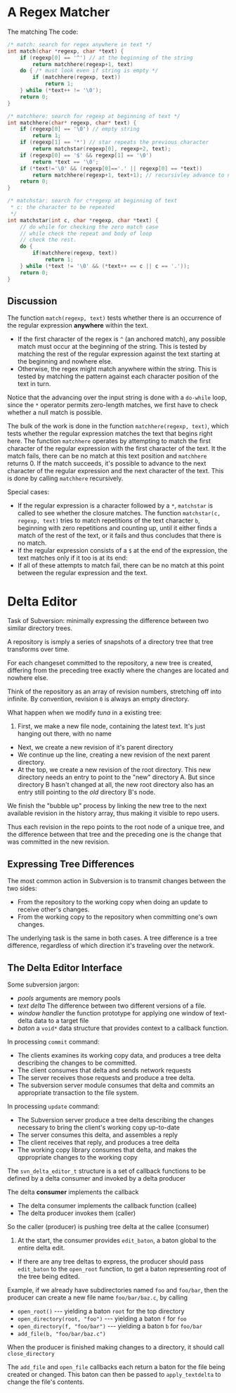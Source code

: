 # A Regex Matcher
The matching The code:

```c
/* match: search for regex anywhere in text */
int match(char *regexp, char *text) {
    if (regexp[0] == '^') // at the beginning of the string
        return matchhere(regexp+1, text)
    do { /* must look even if string is empty */
        if (matchhere(regexp, text))
            return 1;
    } while (*text++ != '\0');
    return 0;
}

/* matchhere: search for regexp at beginning of text */
int matchhere(char* regexp, char* text) {
    if (regexp[0] == '\0') // empty string
        return 1;
    if (regexp[1] == '*') // star repeats the previous character
        return matchstar(regexp[0], regexp+2, text);
    if (regexp[0] == '$' && regexp[1] == '\0')
        return *text == '\0';
    if (*text!='\0' && (regexp[0]=='.' || regexp[0] == *text))
        return matchhere(regexp+1, text+1); // recursivley advance to next
    return 0;
}

/* matchstar: search for c*regexp at beginning of text 
 * c: the character to be repeated
 */
int matchstar(int c, char *regexp, char *text) {
    // do while for checking the zero match case
    // while check the repeat and body of loop 
    // check the rest.
    do {
        if(matchhere(regexp, text)) 
            return 1;
    } while (*text != '\0' && (*text++ == c || c == '.'));
    return 0;
}
```

## Discussion
The function `match(regexp, text)` tests whether there is an occurrence of
the regular expression **anywhere** within the text.

* If the first character of the regex is `^` (an anchored match), any
  possible match must occur at the beginning of the string. This is tested
  by matching the rest of the regular expression against the text starting
  at the beginning and nowhere else.
* Otherwise, the regex might match anywhere within the string. This is
  tested by matching the pattern against each character position of the
  text in turn. 

Notice that the advancing over the input string is done with a
`do-while` loop, since the `*` operator permits zero-length matches, we
first have to check whether a null match is possible.

The bulk of the work is done in the function `matchhere(regexp, text)`,
which tests whether the regular expression matches the text that begins
right here. The function `matchhere` operates by attempting to match the
first character of the regular expression with the first character of the
text. It the match fails, there can be no match at this text position and
`matchhere` returns 0. If the match succeeds, it's possible to advance to
the next character of the regular expression and the next character of the
text. This is done by calling `matchhere` recursively.

Special cases:

* If the regular expression is a character followed by a `*`, `matchstar`
  is called to see whether the closure matches. The function `matchstar(c,
  regexp, text)` tries to match repetitions of the text character `b`,
  beginning with zero repetitions and counting up, until it either finds a
  match of the rest of the text, or it fails and thus concludes that there
  is no match.
* If the regular expression consists of a `$` at the end of the
  expression, the text matches only if it too is at its end:
* If all of these attempts to match fail, there can be no match at this
  point between the regular expression and the text.


# Delta Editor
Task of Subversion: minimally expressing the difference between two
similar directory trees.

A repository is ismply a series of snapshots of a directory tree that tree
transforms over time.

For each changeset committed to the repository, a new tree is created,
differing from the preceding tree exactly where the changes are located
and nowhere else. 

Think of the repository as an array of revision numbers, stretching off
into infinite. By convention, revision `0` is always an empty directory.

What happen when we modify *tuna* in a existing tree:

1. First, we make a new file node, containing the latest text. It's just
   hanging out there, with no name
* Next, we create a new revision of it's parent directory
* We continue up the line, creating a new revision of the next parent
  directory.
* At the top, we create a new revision of the root directory. This new
  directory needs an entry to point to the "new" directory A. But since
  directory B hasn't changed at all, the new root directory also has an
  entry still pointing to the *old* directory B's node.

We finish the "bubble up" process by linking the new tree to the next
available revision in the history array, thus making it visible to repo
users.

Thus each revision in the repo points to the root node of a unique tree,
and the difference between that tree and the preceding one is the change
that was committed in the new revision.

## Expressing Tree Differences
The most common action in Subversion is to transmit changes between the
two sides:

* From the repository to the working copy when doing an update to receive
  other's changes.
* From the working copy to the repository when committing one's own
  changes.

The underlying task is the same in both cases. A tree difference is a tree
difference, regardless of which direction it's traveling over the network.

## The Delta Editor Interface
Some subversion jargon:

* *pools* arguments are memory pools
* *text delta* The difference between two different versions of a file.
* *window handler* the function prototype for applying one window of
  text-delta data to a target file
* *baton* a `void*` data structure that provides context to a callback
  function.

In processing `commit` command:

* The clients examines its working copy data, and produces a tree delta
  describing the changes to be committed.
* The client consumes that delta and sends network requests
* The server receives those requests and produce a tree delta.
* The subversion server module consumes that delta and commits an
  appropriate transaction to the file system.

In processing `update` command:

* The Subversion server produce a tree delta describing the changes
  necessary to bring the client's working copy up-to-date
* The server consumes this delta, and assembles a reply
* The client receives that reply, and produces a tree delta
* The working copy library consumes that delta, and makes the qppropriate
  changes to the working copy

The `svn_delta_editor_t` structure is a set of callback functions to be 
defined by a delta consumer and invoked by a delta producer

The delta **consumer** implements the callback 

* The delta consumer implements the callback function (callee)
* The delta producer invokes them (caller)

So the caller (producer) is pushing tree delta at the callee (consumer)

1. At the start, the consumer provides `edit_baton`, a baton global to the
   entire delta edit.
* If there are any tree deltas to express, the producer should pass
  `edit_baton` to the `open_root` function, to get a baton representing
  root of the tree being edited.

Example, if we already have subdirectories named `foo` and `foo/bar`, then
the producer can create a new file name `foo/bar/baz.c`, by calling

* `open_root()` --- yielding a baton `root` for the top directory
* `open_directory(root, "foo")` --- yielding a baton `f` for `foo`
* `open_directory(f, "foo/bar")` --- yielding a baton `b` for `foo/bar`
* `add_file(b, "foo/bar/baz.c")` 

When the producer is finished making changes to a directory, it should
call `close_directory`

The `add_file` and `open_file` callbacks each return a baton for the file
being created or changed. This baton can then be passed to
`apply_textdelta` to change the file's contents.

